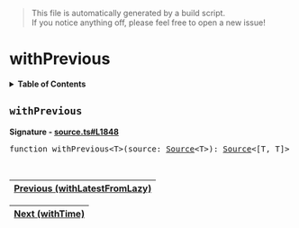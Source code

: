 > This file is automatically generated by a build script.<br>If you notice anything off, please feel free to open a new issue!

# withPrevious

<details><summary><b>Table of Contents</b></summary>

1. [<code>withPrevious</code>](#withPrevious)</details>

## <a name="withPrevious"></a><code>withPrevious</code>

<b>Signature - [source.ts#L1848](..\/..\/packages\/core\/src\/source.ts#L1848)</b>

<pre>function withPrevious&lt;T&gt;(source: <a href="../03-api-source/00-Source.md#Source-Interface">Source</a>&lt;T&gt;): <a href="../03-api-source/00-Source.md#Source-Interface">Source</a>&lt;[T, T]&gt;</pre><br>

| [Previous \(withLatestFromLazy\)](104-withLatestFromLazy.md#readme) |
| --- |

<div align="right">

| [Next \(withTime\)](106-withTime.md#readme) |
| --- |
</div>
